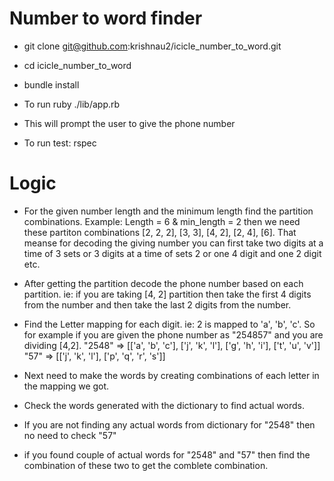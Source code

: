 # Number to word finder


* git clone git@github.com:krishnau2/icicle_number_to_word.git

* cd icicle_number_to_word

* bundle install

* To run ruby ./lib/app.rb

* This will prompt the user to give the phone number

* To run test: rspec

# Logic

* For the given number length and the minimum length find the partition combinations. 
Example: Length = 6 & min_length = 2 then we need these partiton combinations
[2, 2, 2], [3, 3], [4, 2], [2, 4], [6]. 
That meanse for decoding the giving number you can first take two digits at a time of 3 sets or 3 digits at a time of sets 2 or one 4 digit and one 2 digit etc. 

* After getting the partition decode the phone number based on each partition. ie: if you are taking [4, 2] partition then take the first 4 digits from the number and then take the last 2 digits from the number.

* Find the Letter mapping for each digit. ie: 2 is mapped to 'a', 'b', 'c'. So for example if you are given the phone number as "254857" and you are dividing [4,2]. 
"2548" => [['a', 'b', 'c'], ['j', 'k', 'l'], ['g', 'h', 'i'], ['t', 'u', 'v']]
"57" => [['j', 'k', 'l'], ['p', 'q', 'r', 's']]

* Next need to make the words by creating combinations of each letter in the mapping we got. 

* Check the words generated with the dictionary to find actual words. 

* If you are not finding any actual words from dictionary for "2548" then no need to check "57"

* if you found couple of actual words for "2548" and "57" then find the combination of these two to get the comblete combination. 
 
